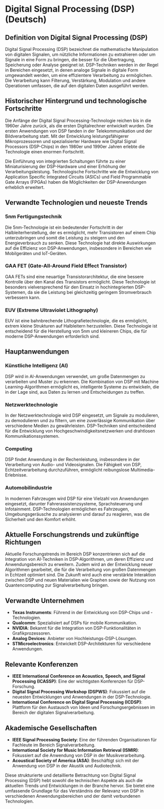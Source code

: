 # Digital Signal Processing (DSP) (Deutsch)

## Definition von Digital Signal Processing (DSP)

Digital Signal Processing (DSP) bezeichnet die mathematische Manipulation von digitalen Signalen, um nützliche Informationen zu extrahieren oder um Signale in eine Form zu bringen, die besser für die Übertragung, Speicherung oder Analyse geeignet ist. DSP-Techniken werden in der Regel in Bereichen eingesetzt, in denen analoge Signale in digitale Form umgewandelt werden, um eine effizientere Verarbeitung zu ermöglichen. Die Verarbeitung kann Filterung, Verstärkung, Modulation und andere Operationen umfassen, die auf den digitalen Daten ausgeführt werden.

## Historischer Hintergrund und technologische Fortschritte

Die Anfänge der Digital Signal Processing-Technologie reichen bis in die 1960er Jahre zurück, als die ersten Digitalrechner entwickelt wurden. Die ersten Anwendungen von DSP fanden in der Telekommunikation und der Bildverarbeitung statt. Mit der Entwicklung leistungsfähigerer Mikroprozessoren und spezialisierter Hardware wie Digital Signal Processors (DSP-Chips) in den 1980er und 1990er Jahren erlebte die Technologie einen enormen Fortschritt. 

Die Einführung von integrierten Schaltungen führte zu einer Miniaturisierung der DSP-Hardware und einer Erhöhung der Verarbeitungsleistung. Technologische Fortschritte wie die Entwicklung von Application Specific Integrated Circuits (ASICs) und Field Programmable Gate Arrays (FPGAs) haben die Möglichkeiten der DSP-Anwendungen erheblich erweitert.

## Verwandte Technologien und neueste Trends

### 5nm Fertigungstechnik

Die 5nm-Technologie ist ein bedeutender Fortschritt in der Halbleiterherstellung, der es ermöglicht, mehr Transistoren auf einem Chip unterzubringen und somit die Leistung zu steigern und den Energieverbrauch zu senken. Diese Technologie hat direkte Auswirkungen auf die Effizienz von DSP-Anwendungen, insbesondere in Bereichen wie Mobilgeräten und IoT-Geräten.

### GAA FET (Gate-All-Around Field Effect Transistor)

GAA FETs sind eine neuartige Transistorarchitektur, die eine bessere Kontrolle über den Kanal des Transistors ermöglicht. Diese Technologie ist besonders vielversprechend für den Einsatz in hochintegrierten DSP-Systemen, da sie die Leistung bei gleichzeitig geringem Stromverbrauch verbessern kann.

### EUV (Extreme Ultraviolet Lithography)

EUV ist eine bahnbrechende Lithografietechnologie, die es ermöglicht, extrem kleine Strukturen auf Halbleitern herzustellen. Diese Technologie ist entscheidend für die Herstellung von 5nm und kleineren Chips, die für moderne DSP-Anwendungen erforderlich sind.

## Hauptanwendungen

### Künstliche Intelligenz (AI)

DSP wird in AI-Anwendungen verwendet, um große Datenmengen zu verarbeiten und Muster zu erkennen. Die Kombination von DSP mit Machine Learning-Algorithmen ermöglicht es, intelligente Systeme zu entwickeln, die in der Lage sind, aus Daten zu lernen und Entscheidungen zu treffen.

### Netzwerktechnologie

In der Netzwerktechnologie wird DSP eingesetzt, um Signale zu modulieren, zu demodulieren und zu filtern, um eine zuverlässige Kommunikation über verschiedene Medien zu gewährleisten. DSP-Techniken sind entscheidend für die Entwicklung von Hochgeschwindigkeitsnetzwerken und drahtlosen Kommunikationssystemen.

### Computing

DSP findet Anwendung in der Rechenleistung, insbesondere in der Verarbeitung von Audio- und Videosignalen. Die Fähigkeit von DSP, Echtzeitverarbeitung durchzuführen, ermöglicht reibungslose Multimedia-Erlebnisse.

### Automobilindustrie

In modernen Fahrzeugen wird DSP für eine Vielzahl von Anwendungen eingesetzt, darunter Fahrerassistenzsysteme, Sprachsteuerung und Infotainment. DSP-Technologien ermöglichen es Fahrzeugen, Umgebungsgeräusche zu analysieren und darauf zu reagieren, was die Sicherheit und den Komfort erhöht.

## Aktuelle Forschungstrends und zukünftige Richtungen

Aktuelle Forschungstrends im Bereich DSP konzentrieren sich auf die Integration von AI-Techniken in DSP-Algorithmen, um deren Effizienz und Anwendungsbereich zu erweitern. Zudem wird an der Entwicklung neuer Algorithmen gearbeitet, die für die Verarbeitung von großen Datenmengen in Echtzeit optimiert sind. Die Zukunft wird auch eine verstärkte Interaktion zwischen DSP und neuen Materialien wie Graphen sowie der Nutzung von Quantencomputing zur Signalverarbeitung bringen.

## Verwandte Unternehmen

- **Texas Instruments**: Führend in der Entwicklung von DSP-Chips und -Technologien.
- **Qualcomm**: Spezialisiert auf DSPs für mobile Kommunikation.
- **NVIDIA**: Bekannt für die Integration von DSP-Funktionalitäten in Grafikprozessoren.
- **Analog Devices**: Anbieter von Hochleistungs-DSP-Lösungen.
- **STMicroelectronics**: Entwickelt DSP-Architekturen für verschiedene Anwendungen.

## Relevante Konferenzen

- **IEEE International Conference on Acoustics, Speech, and Signal Processing (ICASSP)**: Eine der wichtigsten Konferenzen für DSP-Forschung.
- **Digital Signal Processing Workshop (DSPWS)**: Fokussiert auf die neuesten Entwicklungen und Anwendungen in der DSP-Technologie.
- **International Conference on Digital Signal Processing (ICDSP)**: Plattform für den Austausch von Ideen und Forschungsergebnissen im Bereich der digitalen Signalverarbeitung.

## Akademische Gesellschaften

- **IEEE Signal Processing Society**: Eine der führenden Organisationen für Fachleute im Bereich Signalverarbeitung.
- **International Society for Music Information Retrieval (ISMIR)**: Fokussiert auf die Anwendung von DSP in der Musikverarbeitung.
- **Acoustical Society of America (ASA)**: Beschäftigt sich mit der Anwendung von DSP in der Akustik und Audiotechnik.

Diese strukturierte und detaillierte Betrachtung von Digital Signal Processing (DSP) hebt sowohl die technischen Aspekte als auch die aktuellen Trends und Entwicklungen in der Branche hervor. Sie bietet eine umfassende Grundlage für das Verständnis der Relevanz von DSP in verschiedenen Anwendungsbereichen und der damit verbundenen Technologien.